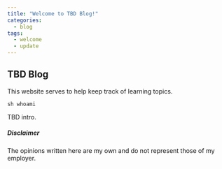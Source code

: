 ```yaml
---
title: "Welcome to TBD Blog!"
categories:
  - blog
tags:
  - welcome
  - update
---
```


## TBD Blog
This website serves to help keep track of learning topics.

    sh whoami
TBD intro.


##### Disclaimer

The opinions written here are my own and do not represent those of my employer.